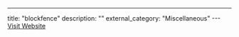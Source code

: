 ---
title: "blockfence"
description: ""
external_category: "Miscellaneous"
---[Visit Website](https://chrome.google.com/webstore/detail/blockfence/cpgbcelefhmacblaocimfilfnchkghba)

